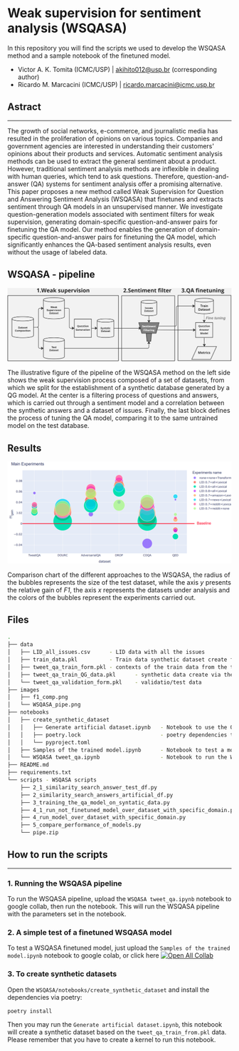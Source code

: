 # Weak supervision for sentiment analysis (WSQASA)


In this repository you will find the scripts we used to develop the WSQASA method and a sample notebook of the finetuned model.

- Victor A. K. Tomita (ICMC/USP) | akihito012@usp.br (corresponding author)
- Ricardo M. Marcacini (ICMC/USP) | ricardo.marcacini@icmc.usp.br

## Astract
---

The growth of social networks, e-commerce, and journalistic media has resulted in the proliferation of opinions on various topics. Companies and government agencies are interested in understanding their customers' opinions about their products and services. Automatic sentiment analysis methods can be used to extract the general sentiment about a product. However, traditional sentiment analysis methods are inflexible in dealing with human queries, which tend to ask questions. Therefore, question-and-answer (QA) systems for sentiment analysis offer a promising alternative. This paper proposes a new method called Weak Supervision for Question and Answering Sentiment Analysis (WSQASA) that finetunes and extracts sentiment through QA models in an unsupervised manner. We investigate question-generation models associated with sentiment filters for weak supervision, generating domain-specific question-and-answer pairs for finetuning the QA model. Our method enables the generation of domain-specific question-and-answer pairs for finetuning the QA model, which significantly enhances the QA-based sentiment analysis results, even without the usage of labeled data.

## WSQASA - pipeline
![Proposal](/images/WSQASA_pipe.png)

<p>The illustrative figure of the pipeline of the WSQASA method on the left side shows the weak supervision process composed of a set of datasets, from which we split for the establishment of a synthetic database generated by a QG model. At the center is a filtering process of questions and answers, which is carried out through a sentiment model and a correlation between the synthetic answers and a dataset of issues. Finally, the last block defines the process of tuning the QA model, comparing it to the same untrained model on the test database.</p>

## Results
![Proposal](/images/f1_comp.png)

<p>Comparison chart of the different approaches to the WSQASA, the radius of the bubbles represents the size of the test dataset, while the axis <i>y</i> presents the relative gain of <i>F1</i>, the axis <i>x</i> represents the datasets under analysis and the colors of the bubbles represent the experiments carried out.</p>

## Files 

```bash
.
├── data
│   ├── LID_all_issues.csv      - LID data with all the issues
│   ├── train_data.pkl          - Train data synthetic dataset create from the QG process over all the datasets
│   ├── tweet_qa_train_form.pkl - contexts of the train data from the tweet_qa
│   ├── tweet_qa_train_QG_data.pkl      - synthetic data create via the QG process
│   └── tweet_qa_validation_form.pkl    - validatio/test data 
├── images 
│   ├── f1_comp.png
│   └── WSQASA_pipe.png
├── notebooks
│   ├── create_synthetic_dataset
│   │   ├── Generate artificial dataset.ipynb   - Notebook to use the QG pipeline
│   │   ├── poetry.lock                         - poetry dependencies to run this notebook
│   │   └── pyproject.toml                      
│   ├── Samples of the trained model.ipynb      - Notebook to test a model finetuned via WSQASA, should be uploaded to google collab 
│   └── WSQASA tweet_qa.ipynb                   - Notebook to run the WSQASA pipeline should be uploaded to google collab 
├── README.md
├── requirements.txt
└── scripts - WSQASA scripts
    ├── 2_1_similarity_search_answer_test_df.py
    ├── 2_similarity_search_answers_artificial_df.py
    ├── 3_training_the_qa_model_on_syntatic_data.py
    ├── 4_1_run_not_finetuned_model_over_dataset_with_specific_domain.py
    ├── 4_run_model_over_dataset_with_specific_domain.py
    ├── 5_compare_performance_of_models.py
    └── pipe.zip
```

## How to run the scripts
---
### 1. Running the WSQASA pipeline

To run the WSQASA pipeline, upload the `WSQASA tweet_qa.ipynb` notebook to google collab, then run the notebook. This will run the WSQASA pipeline with the parameters set in the notebook.

### 2. A simple test of a finetuned WSQASA model

To test a WSQASA finetuned model, just upload the `Samples of the trained model.ipynb` notebook to google colab, or click here [![Open All Collab](https://colab.research.google.com/assets/colab-badge.svg)](https://colab.research.google.com/drive/18UAi02C9vEo0fMiMEcjnQc-GNfFYyoXa?usp=share_link)

### 3. To create synthetic datasets


Open the `WSQASA/notebooks/create_synthetic_dataset` and install the dependencies via poetry:

```shell
poetry install  
```

Then you may run the `Generate artificial dataset.ipynb`, this notebook will create a synthetic dataset based on the `tweet_qa_train_from.pkl` data. Please remember that you have to create a kernel to run this notebook.
